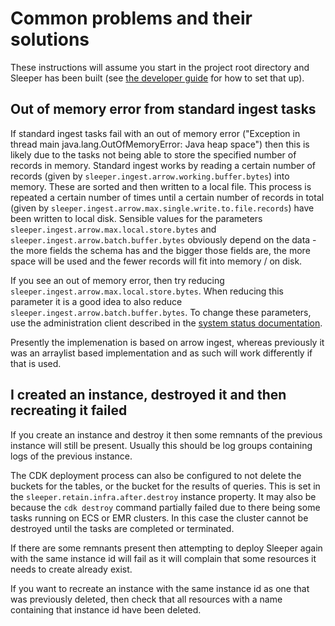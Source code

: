 Common problems and their solutions
===================================

These instructions will assume you start in the project root directory and Sleeper has been built
(see [the developer guide](12-dev-guide.md) for how to set that up).

## Out of memory error from standard ingest tasks

If standard ingest tasks fail with an out of memory error ("Exception in thread main java.lang.OutOfMemoryError: Java
heap space") then this is likely due to the tasks not being able to store the specified number of records in memory.
Standard ingest works by reading a certain number of records (given by `sleeper.ingest.arrow.working.buffer.bytes`) into
memory. These are sorted and then written to a local file. This process is repeated a certain number of times until a
certain number of records in total (given by `sleeper.ingest.arrow.max.single.write.to.file.records`) have been written to local disk.
Sensible values for the parameters `sleeper.ingest.arrow.max.local.store.bytes` and `sleeper.ingest.arrow.batch.buffer.bytes`
obviously depend on the data - the more fields the schema has and the bigger those fields are, the more space will be
used and the fewer records will fit into memory / on disk.

If you see an out of memory error, then try reducing `sleeper.ingest.arrow.max.local.store.bytes`. When reducing this
parameter it is a good idea to also reduce `sleeper.ingest.arrow.batch.buffer.bytes`. To change these parameters, use the
administration client described in the [system status documentation](06-status.md).

Presently the implemenation is based on arrow ingest, whereas previously it was an arraylist based implementation and
as such will work differently if that is used.

## I created an instance, destroyed it and then recreating it failed

If you create an instance and destroy it then some remnants of the previous instance will still be present. Usually this
should be log groups containing logs of the previous instance.

The CDK deployment process can also be configured to not delete the buckets for the tables, or the bucket for the
results of queries. This is set in the `sleeper.retain.infra.after.destroy` instance property. It may also be because
the `cdk destroy` command partially failed due to there being some tasks running on ECS or EMR clusters. In this case
the cluster cannot be destroyed until the tasks are completed or terminated.

If there are some remnants present then attempting to deploy Sleeper again with the same instance id will fail as it
will complain that some resources it needs to create already exist.

If you want to recreate an instance with the same instance id as one that was previously deleted, then check
that all resources with a name containing that instance id have been deleted.
